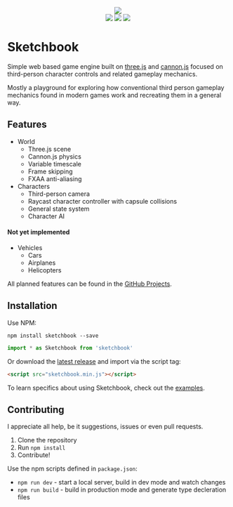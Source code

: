 <p align="center">
   <a href="http://jblaha.art"><img src="https://i.imgur.com/VM9yu68.png"></a>
   <br>
   <a href="http://jblaha.art"><img src="https://img.shields.io/badge/-Launch%20demo-brightgreen?color=2eb800&style=flat-square&logoWidth=10&logo=data%3Aimage%2Fsvg%2Bxml%3Bbase64%2CPD94bWwgdmVyc2lvbj0iMS4wIiBlbmNvZGluZz0iVVRGLTgiIHN0YW5kYWxvbmU9Im5vIj8%2BPCFET0NUWVBFIHN2ZyBQVUJMSUMgIi0vL1czQy8vRFREIFNWRyAxLjEvL0VOIiAiaHR0cDovL3d3dy53My5vcmcvR3JhcGhpY3MvU1ZHLzEuMS9EVEQvc3ZnMTEuZHRkIj48c3ZnIHZlcnNpb249IjEuMSIgeG1sbnM9Imh0dHA6Ly93d3cudzMub3JnLzIwMDAvc3ZnIiB4bWxuczp4bGluaz0iaHR0cDovL3d3dy53My5vcmcvMTk5OS94bGluayIgcHJlc2VydmVBc3BlY3RSYXRpbz0ieE1pZFlNaWQgbWVldCIgdmlld0JveD0iMTAyLjk5OTk5OTk5OTk5OTk3IDc5LjQ5MTY4NTA5MzIwNTEgNDMyIDQ4NC4yMjUyOTk3MjQ2NDM1IiB3aWR0aD0iNDI4IiBoZWlnaHQ9IjQ4MC4yMyI%2BPGRlZnM%2BPHBhdGggZD0iTTEwNCAxMzZDMTA0IDkzLjMzIDE0OS4zMyA2Ni42NyAxODQgODhDMjE2IDEwNi40IDQ3MiAyNTMuNiA1MDQgMjcyQzU0MS4zMyAyOTMuMzMgNTQxLjMzIDM0OS4zMyA1MDQgMzcwLjY3QzQ3MiAzODkuMDcgMjE2IDUzNi4yNyAxODQgNTU0LjY3QzE0OS4zMyA1NzMuMzMgMTA0IDU0Ni42NyAxMDQgNTA0QzEwNCA0MzAuNCAxMDQgMTcyLjggMTA0IDEzNloiIGlkPSJhVFZpVGFSY0MiPjwvcGF0aD48L2RlZnM%2BPGc%2BPGc%2BPHVzZSB4bGluazpocmVmPSIjYVRWaVRhUmNDIiBvcGFjaXR5PSIxIiBmaWxsPSIjZmZmZmZmIiBmaWxsLW9wYWNpdHk9IjEiPjwvdXNlPjxnPjx1c2UgeGxpbms6aHJlZj0iI2FUVmlUYVJjQyIgb3BhY2l0eT0iMSIgZmlsbC1vcGFjaXR5PSIwIiBzdHJva2U9IiMwMDAwMDAiIHN0cm9rZS13aWR0aD0iMSIgc3Ryb2tlLW9wYWNpdHk9IjAiPjwvdXNlPjwvZz48L2c%2BPC9nPjwvc3ZnPg%3D%3D"></a>
   <a href="https://www.npmjs.com/package/sketchbook"><img src="https://img.shields.io/npm/v/sketchbook?style=flat-square"></a>
   <a href="https://travis-ci.org/swift502/Sketchbook"><img src="https://img.shields.io/travis/swift502/sketchbook?style=flat-square"></a>
</p>

# Sketchbook

Simple web based game engine built on [three.js](https://github.com/mrdoob/three.js) and [cannon.js](https://github.com/schteppe/cannon.js) focused on third-person character controls and related gameplay mechanics.

Mostly a playground for exploring how conventional third person gameplay mechanics found in modern games work and recreating them in a general way.


## Features

* World
    * Three.js scene
    * Cannon.js physics
    * Variable timescale
    * Frame skipping
    * FXAA anti-aliasing
* Characters
    * Third-person camera
    * Raycast character controller with capsule collisions
    * General state system
    * Character AI

#### Not yet implemented

* Vehicles
    * Cars
    * Airplanes
    * Helicopters

All planned features can be found in the [GitHub Projects](https://github.com/swift502/Sketchbook/projects).

## Installation

Use NPM:
```shell
npm install sketchbook --save
```
```js
import * as Sketchbook from 'sketchbook'
```

Or download the [latest release](https://github.com/swift502/Sketchbook/releases) and import via the script tag:
```html
<script src="sketchbook.min.js"></script>
```

<!-- ## Usage

This snippet turns a blank page into a playable character demo.

```js
const world = new Sketchbook.World();
world.loadBasicLevel();

let player = new Sketchbook.Character();
world.add(player);
player.takeControl();
``` -->

To learn specifics about using Sketchbook, check out the [examples](https://github.com/swift502/Sketchbook/tree/master/examples).

## Contributing

I appreciate all help, be it suggestions, issues or even pull requests.

1. Clone the repository
3. Run `npm install`
4. Contribute!

Use the npm scripts defined in `package.json`:
* `npm run dev` - start a local server, build in dev mode and watch changes
* `npm run build` - build in production mode and generate type decleration files

